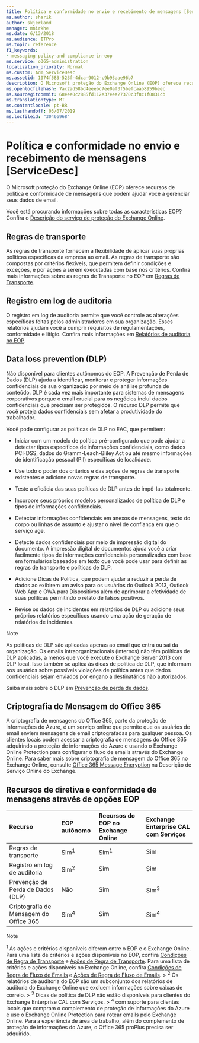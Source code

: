 ```yaml
---
title: Política e conformidade no envio e recebimento de mensagens [ServiceDesc]
ms.author: sharik
author: skjerland
manager: mnirkhe
ms.date: 6/13/2018
ms.audience: ITPro
ms.topic: reference
f1_keywords:
- messaging-policy-and-compliance-in-eop
ms.service: o365-administration
localization_priority: Normal
ms.custom: Adm_ServiceDesc
ms.assetid: 1074f583-523f-4dca-9012-c9b93aae96b7
description: O Microsoft proteção do Exchange Online (EOP) oferece recursos de política e conformidade de mensagens que podem ajudar você a gerenciar seus dados de email.
ms.openlocfilehash: 7ac2ad58bd4eeebc7ee0af3f5befcaab8959beec
ms.sourcegitcommit: 68eee0c2885fd112e37eea27370c3f8c1f0831cb
ms.translationtype: MT
ms.contentlocale: pt-BR
ms.lasthandoff: 03/07/2019
ms.locfileid: "30466968"
---
```

# <a name="messaging-policy-and-complianceservicedesc"></a>Política e conformidade no envio e recebimento de mensagens [ServiceDesc]

O Microsoft proteção do Exchange Online (EOP) oferece recursos de política e conformidade de mensagens que podem ajudar você a gerenciar seus dados de email.
  
Você está procurando informações sobre todas as características EOP? Confira o [Descrição do serviço de proteção do Exchange Online](exchange-online-protection-service-description.md).
  
## <a name="transport-rules"></a>Regras de transporte
<a name="BKMK_transportrules"> </a>

As regras de transporte fornecem a flexibilidade de aplicar suas próprias políticas específicas da empresa ao email. As regras de transporte são compostas por critérios flexíveis, que permitem definir condições e exceções, e por ações a serem executadas com base nos critérios. Confira mais informações sobre as regras de Transporte no EOP em [Regras de Transporte](https://go.microsoft.com/fwlink/p/?LinkId=320399).
  
## <a name="audit-logging"></a>Registro em log de auditoria
<a name="BKMK_auditlogging"> </a>

O registro em log de auditoria permite que você controle as alterações específicas feitas pelos administradores em sua organização. Esses relatórios ajudam você a cumprir requisitos de regulamentações, conformidade e litígio. Confira mais informações em [Relatórios de auditoria no EOP](https://go.microsoft.com/fwlink/p/?LinkId=314258).
  
## <a name="data-loss-prevention-dlp"></a>Data loss prevention (DLP)
<a name="BKMK_datalossprevention"> </a>

Não disponível para clientes autônomos do EOP. A Prevenção de Perda de Dados (DLP) ajuda a identificar, monitorar e proteger informações confidenciais de sua organização por meio de análise profunda de conteúdo. DLP é cada vez mais importante para sistemas de mensagens corporativos porque o email crucial para os negócios inclui dados confidenciais que precisam ser protegidos. O recurso DLP permite que você proteja dados confidenciais sem afetar a produtividade do trabalhador.
  
Você pode configurar as políticas de DLP no EAC, que permitem:
  
- Iniciar com um modelo de política pré-configurado que pode ajudar a detectar tipos específicos de informações confidenciais, como dados PCI-DSS, dados do Gramm-Leach-Bliley Act ou até mesmo informações de identificação pessoal (PII) específicas de localidade.
    
- Use todo o poder dos critérios e das ações de regras de transporte existentes e adicione novas regras de transporte.
    
- Teste a eficácia das suas políticas de DLP antes de impô-las totalmente.
    
- Incorpore seus próprios modelos personalizados de política de DLP e tipos de informações confidenciais.
    
- Detectar informações confidenciais em anexos de mensagens, texto do corpo ou linhas de assunto e ajustar o nível de confiança em que o serviço age.
    
- Detecte dados confidenciais por meio de impressão digital do documento. A impressão digital de documentos ajuda você a criar facilmente tipos de informações confidenciais personalizadas com base em formulários baseados em texto que você pode usar para definir as regras de transporte e políticas de DLP.
    
- Adicione Dicas de Política, que podem ajudar a reduzir a perda de dados ao exibirem um aviso para os usuários do Outlook 2013, Outlook Web App e OWA para Dispositivos além de aprimorar a efetividade de suas políticas permitindo o relato de falsos positivos.
    
- Revise os dados de incidentes em relatórios de DLP ou adicione seus próprios relatórios específicos usando uma ação de geração de relatórios de incidentes.
    
> [!NOTE]
> As políticas de DLP são aplicadas apenas ao email que entra ou sai da organização. Os emails intraorganizacionais (internos) não têm políticas de DLP aplicadas, a menos que você execute o Exchange Server 2013 com DLP local. Isso também se aplica às dicas de política de DLP, que informam aos usuários sobre possíveis violações de política antes que dados confidenciais sejam enviados por engano a destinatários não autorizados. 
  
Saiba mais sobre o DLP em [Prevenção de perda de dados](https://go.microsoft.com/fwlink/p/?LinkId=320398).
  
## <a name="office-365-message-encryption"></a>Criptografia de Mensagem do Office 365
<a name="BKMK_OME_in_EOP"> </a>

A criptografia de mensagens do Office 365, parte da proteção de informações do Azure, é um serviço online que permite que os usuários de email enviem mensagens de email criptografadas para qualquer pessoa. Os clientes locais podem acessar a criptografia de mensagens do Office 365 adquirindo a proteção de informações do Azure e usando o Exchange Online Protection para configurar o fluxo de emails através do Exchange Online. Para saber mais sobre criptografia de mensagem do Office 365 no Exchange Online, consulte [Office 365 Message Encryption](../exchange-online-service-description/message-policy-and-compliance.md#office-365-message-encryption) na Descrição de Serviço Online do Exchange. 
  
## <a name="messaging-policy-and-compliance-features-across-eop-options"></a>Recursos de diretiva e conformidade de mensagens através de opções EOP
<a name="BKMK_OME_in_EOP"> </a>

|**Recurso**|**EOP autônomo**|**Recursos do EOP no Exchange Online**|**Exchange Enterprise CAL com Serviços**|
|:-----|:-----|:-----|:-----|
|Regras de transporte  <br/> |Sim<sup>1</sup> <br/> |Sim<sup>1</sup> <br/> |Sim  <br/> |
|Registro em log de auditoria  <br/> |Sim<sup>2</sup> <br/> |Sim  <br/> |Sim  <br/> |
|Prevenção de Perda de Dados (DLP)  <br/> |Não  <br/> |Sim  <br/> |Sim<sup>3</sup> <br/> |
|Criptografia de Mensagem do Office 365  <br/> |Sim<sup>4</sup> <br/> |Sim  <br/> |Sim<sup>4</sup> <br/> |
   
> [!NOTE]
> <sup>1</sup> As ações e critérios disponíveis diferem entre o EOP e o Exchange Online. Para uma lista de critérios e ações disponíveis no EOP, confira [Condições de Regra de Transporte](https://go.microsoft.com/fwlink/p/?LinkId=320392) e [Ações de Regra de Transporte](https://go.microsoft.com/fwlink/p/?LinkId=320393). Para uma lista de critérios e ações disponíveis no Exchange Online, confira [Condições de Regra de Fluxo de Emails](https://go.microsoft.com/fwlink/p/?LinkId=320394) e [Ações de Regra de Fluxo de Emails](https://go.microsoft.com/fwlink/p/?LinkId=320395). > <sup>2</sup> Os relatórios de auditoria do EOP são um subconjunto dos relatórios de auditoria do Exchange Online que excluem informações sobre caixas de correio. > <sup>3</sup> Dicas de política de DLP não estão disponíveis para clientes do Exchange Enterprise CAL com Serviços. > <sup>4</sup> com suporte para clientes locais que compram o complemento de proteção de informações do Azure e use o Exchange Online Protection para rotear emails pelo Exchange Online. Para a experiência de área de trabalho, além do complemento de proteção de informações do Azure, o Office 365 proPlus precisa ser adquirido. 
  

